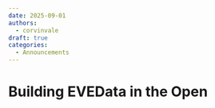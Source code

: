 ```yaml
---
date: 2025-09-01
authors:
  - corvinvale
draft: true
categories:
  - Announcements
---
```


# Building EVEData in the Open

